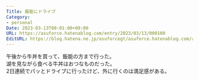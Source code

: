 ```yaml
---
Title: 飯能にドライブ
Category:
- personal
Date: 2023-03-13T00:01:00+09:00
URL: https://asuforce.hatenablog.com/entry/2023/03/13/000100
EditURL: https://blog.hatena.ne.jp/asuforcegt/asuforce.hatenablog.com/atom/entry/4207112889971305398
---
```


午後から牛丼を買って、飯能の方まで行った。  
湖を見ながら食べる牛丼はおつなものだった。  
2日連続でパッとドライブに行ったけど、外に行くのは満足感がある。  
